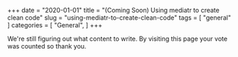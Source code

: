 +++
date = "2020-01-01"
title = "(Coming Soon) Using mediatr to create clean code"
slug = "using-mediatr-to-create-clean-code"
tags = [
    "general"
]
categories = [
    "General",
]
+++

We're still figuring out what content to write. By visiting this page your vote was counted so thank you.